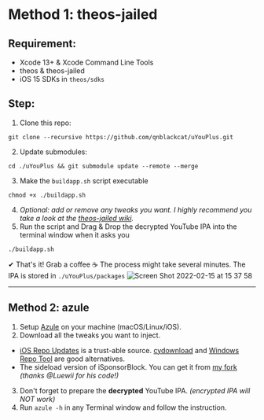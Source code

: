 # Method 1: theos-jailed
## Requirement:
- Xcode 13+ & Xcode Command Line Tools
- theos & theos-jailed
- iOS 15 SDKs in `theos/sdks`

## Step:
1. Clone this repo:
```
git clone --recursive https://github.com/qnblackcat/uYouPlus.git
```
2. Update submodules:
```
cd ./uYouPlus && git submodule update --remote --merge
```

3. Make the `buildapp.sh` script executable
```
chmod +x ./buildapp.sh
```
4. _Optional: add or remove any tweaks you want. I highly recommend you take a look at the [theos-jailed wiki](https://github.com/kabiroberai/theos-jailed/wiki/Usage)._
5. Run the script and Drag & Drop the decrypted YouTube IPA into the terminal window when it asks you
```
./buildapp.sh
```
✔︎ That's it! Grab a coffee ☕️ The process might take several minutes. The IPA is stored in `./uYouPlus/packages`
![Screen Shot 2022-02-15 at 15 37 58](https://user-images.githubusercontent.com/52943116/154024200-f9cf8726-5536-4d68-a649-96649bc99e40.png)

***

## Method 2: azule
1. Setup [Azule](https://github.com/Al4ise/Azule) on your machine (macOS/Linux/iOS).
2. Download all the tweaks you want to inject. 
- [iOS Repo Updates](https://www.ios-repo-updates.com/) is a trust-able source. [cydownload](https://github.com/borishonman/cydownload) and [Windows Repo Tool](https://github.com/SarahH12099/Windows-Repo-Tool) are good alternatives.
- The sideload version of iSponsorBlock. You can get it from [my fork](https://github.com/qnblackcat/iSponsorBlock) _(thanks @Luewii for his code!)_
3. Don't forget to prepare the **decrypted** YouTube IPA. _(encrypted IPA will NOT work)_
4. Run `azule -h` in any Terminal window and follow the instruction.